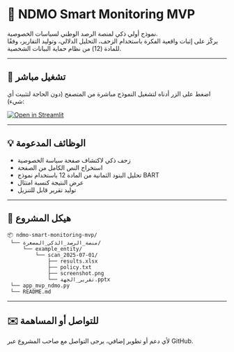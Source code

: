 
# 🧩 NDMO Smart Monitoring MVP

نموذج أولي ذكي لمنصة الرصد الوطني لسياسات الخصوصية.  
يركّز على إثبات واقعية الفكرة باستخدام الزحف، التحليل الدلالي، وتوليد التقارير، وفقًا للمادة (12) من نظام حماية البيانات الشخصية.

---

## 🚀 تشغيل مباشر

اضغط على الزر أدناه لتشغيل النموذج مباشرة من المتصفح (دون الحاجة لتثبيت أي شيء):

[![Open in Streamlit](https://static.streamlit.io/badges/streamlit_badge_black_white.svg)](https://share.streamlit.io/alramady/ndmo-smart-monitoring-mvp/main/ndmo_monitoring_demo/app_mvp_ndmo.py)


---

## 💡 الوظائف المدعومة

- زحف ذكي لاكتشاف صفحة سياسة الخصوصية
- استخراج النص الكامل من الصفحة
- تحليل البنود الثمانية من المادة 12 باستخدام نموذج BART
- عرض النتيجة كنسبة امتثال
- توليد تقرير قابل للتنزيل

---

## 📁 هيكل المشروع

```
📦 ndmo-smart-monitoring-mvp/
 └── منصة_الرصد_الذكي_المصغرة/
     └── example_entity/
         └── scan_2025-07-01/
             ├── results.xlsx
             ├── policy.txt
             ├── screenshot.png
             └── تقرير_الجهة.pptx
 └── app_mvp_ndmo.py
 └── README.md
```

---

## ✉️ للتواصل أو المساهمة

لأي دعم أو تطوير إضافي، يرجى التواصل مع صاحب المشروع عبر GitHub.

